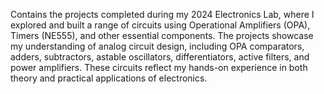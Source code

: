 Contains the projects completed during my 2024 Electronics Lab, where I explored and built a range of circuits using Operational Amplifiers (OPA), Timers (NE555), and other essential components. The projects showcase my understanding of analog circuit design, including OPA comparators, adders, subtractors, astable oscillators, differentiators, active filters, and power amplifiers. These circuits reflect my hands-on experience in both theory and practical applications of electronics.
